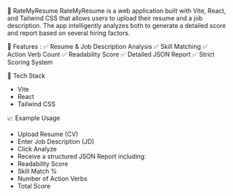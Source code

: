 📄 RateMyResume
RateMyResume is a web application built with Vite, React, and Tailwind CSS that allows users to upload their resume and a job description. The app intelligently analyzes both to generate a detailed score and report based on several hiring factors.

🚀 Features :
✅ Resume & Job Description Analysis
✅ Skill Matching
✅ Action Verb Count
✅ Readability Score
✅ Detailed JSON Report
✅ Strict Scoring System

🧠 Tech Stack

- Vite
- React
- Tailwind CSS

📈 Example Usage

- Upload Resume (CV)
- Enter Job Description (JD)
- Click Analyze
- Receive a structured JSON Report including:
- Readability Score
- Skill Match %
- Number of Action Verbs
- Total Score
